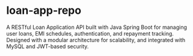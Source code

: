 # loan-app-repo
A RESTful Loan Application API built with Java Spring Boot for managing user loans, EMI schedules, authentication, and repayment tracking. Designed with a modular architecture for scalability, and integrated with MySQL and JWT-based security.
